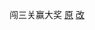 闯三关赢大奖 [原](http://m.img4399.com/rds/maintain/game/candyDart//static/js/0.c9812750c499d1b7cfb1.js) [改](https://raw.githubusercontent.com/Wenmoux/sources/master/other/4399/c9812750c499d1b7cfb1.js)
